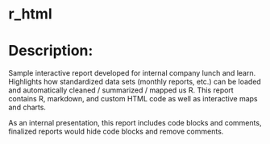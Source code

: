 # r_html

# Description: 
Sample interactive report developed for internal company lunch and learn. Highlights how standardized data sets (monthly reports, etc.) can be loaded and automatically cleaned / summarized / mapped us R. This report contains R, markdown, and custom HTML code as well as interactive maps and charts. 

As an internal presentation, this report includes code blocks and comments, finalized reports would hide code blocks and remove comments. 
